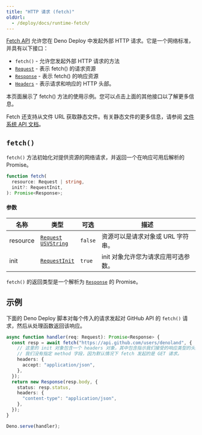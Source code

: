 ```yaml
---
title: "HTTP 请求 (fetch)"
oldUrl:
  - /deploy/docs/runtime-fetch/
---
```


[Fetch API](https://developer.mozilla.org/en-US/docs/Web/API/Fetch_API) 允许您在 Deno Deploy 中发起外部 HTTP 请求。它是一个网络标准，并具有以下接口：

- `fetch()` - 允许您发起外部 HTTP 请求的方法
- [`Request`](./runtime-request) - 表示 fetch() 的请求资源
- [`Response`](./runtime-response) - 表示 fetch() 的响应资源
- [`Headers`](./runtime-headers) - 表示请求和响应的 HTTP 头部。

本页面展示了 fetch() 方法的使用示例。您可以点击上面的其他接口以了解更多信息。

Fetch 还支持从文件 URL 获取静态文件。有关静态文件的更多信息，请参阅 [文件系统 API 文档](./runtime-fs)。

## `fetch()`

`fetch()` 方法初始化对提供资源的网络请求，并返回一个在响应可用后解析的 Promise。

```ts
function fetch(
  resource: Request | string,
  init?: RequestInit,
): Promise<Response>;
```

#### 参数

| 名称     | 类型                                                          | 可选 | 描述                                                               |
| -------- | ------------------------------------------------------------- | ---- | ------------------------------------------------------------------ |
| resource | [`Request`](./runtime-request) <br/> [`USVString`][usvstring] | `false`  | 资源可以是请求对象或 URL 字符串。                                   |
| init     | [`RequestInit`](./runtime-request#requestinit)                | `true`   | init 对象允许您为请求应用可选参数。                               |

`fetch()` 的返回类型是一个解析为 [`Response`](./runtime-response) 的 Promise。

## 示例

下面的 Deno Deploy 脚本对每个传入的请求发起对 GitHub API 的 `fetch()` 请求，然后从处理函数返回该响应。

```ts
async function handler(req: Request): Promise<Response> {
  const resp = await fetch("https://api.github.com/users/denoland", {
    // 这里的 init 对象包含一个 headers 对象，其中包含指示我们接受的响应类型的头部。
    // 我们没有指定 method 字段，因为默认情况下 fetch 发起的是 GET 请求。
    headers: {
      accept: "application/json",
    },
  });
  return new Response(resp.body, {
    status: resp.status,
    headers: {
      "content-type": "application/json",
    },
  });
}

Deno.serve(handler);
```

[usvstring]: https://developer.mozilla.org/en-US/docs/Web/API/USVString